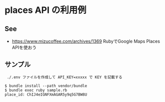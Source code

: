 # places API の利用例

## See

- <https://www.mizucoffee.com/archives/1369>
RubyでGoogle Maps Places APIを使おう

## サンプル

```console
 ./.env ファイルを作成して API_KEY=xxxxx で KEY を記載する

$ bundle install --path vendor/bundle
$ bundle exec ruby sample.rb
place_id: ChIJ4eIGNFXmAGAR5y9q5G7BW8U
```
